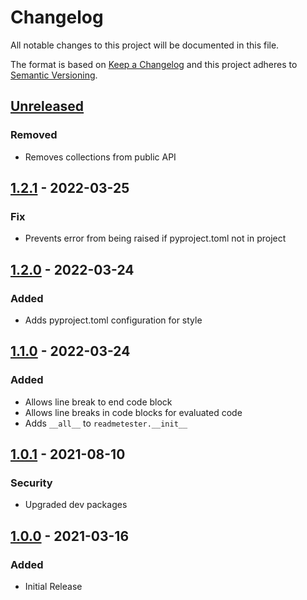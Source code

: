 Changelog
=========
All notable changes to this project will be documented in this file.

The format is based on [Keep a Changelog](http://keepachangelog.com/en/1.0.0/)
and this project adheres to [Semantic Versioning](http://semver.org/spec/v2.0.0.html).

[Unreleased](https://github.com/jshwi/readmetester/compare/v1.2.1...HEAD)
------------------------------------------------------------------------
### Removed
- Removes collections from public API

[1.2.1](https://github.com/jshwi/readmetester/releases/tag/v1.2.1) - 2022-03-25
------------------------------------------------------------------------
### Fix
- Prevents error from being raised if pyproject.toml not in project

[1.2.0](https://github.com/jshwi/readmetester/releases/tag/v1.2.0) - 2022-03-24
------------------------------------------------------------------------
### Added
- Adds pyproject.toml configuration for style

[1.1.0](https://github.com/jshwi/readmetester/releases/tag/v1.1.0) - 2022-03-24
------------------------------------------------------------------------
### Added
- Allows line break to end code block
- Allows line breaks in code blocks for evaluated code
- Adds `__all__` to `readmetester.__init__`

[1.0.1](https://github.com/jshwi/readmetester/releases/tag/v1.0.1) - 2021-08-10
------------------------------------------------------------------------
### Security
- Upgraded dev packages

[1.0.0](https://github.com/jshwi/readmetester/releases/tag/v1.0.0) - 2021-03-16
------------------------------------------------------------------------
### Added
- Initial Release
